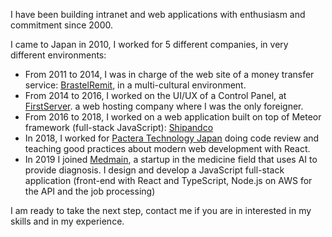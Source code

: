I have been building intranet and web applications with enthusiasm and commitment since 2000.

I came to Japan in 2010, I worked for 5 different companies, in very different environments:

- From 2011 to 2014, I was in charge of the web site of a money transfer service: [BrastelRemit](http://brastelremit.jp/home), in a multi-cultural environment.
- From 2014 to 2016, I worked on the UI/UX of a Control Panel, at [FirstServer](https://www.firstserver.co.jp/). a web hosting company where I was the only foreigner.
- From 2016 to 2018, I worked on a web application built on top of Meteor framework (full-stack JavaScript): [Shipandco](https://www.shipandco.com/)
- In 2018, I worked for [Pactera Technology Japan](https://en.pactera.com/) doing code review and teaching good practices about modern web development with React.
- In 2019 I joined [Medmain](https://medmain.com/), a startup in the medicine field that uses AI to provide diagnosis. I design and develop a JavaScript full-stack application (front-end with React and TypeScript, Node.js on AWS for the API and the job processing)

I am ready to take the next step, contact me if you are in interested in my skills and in my experience.
